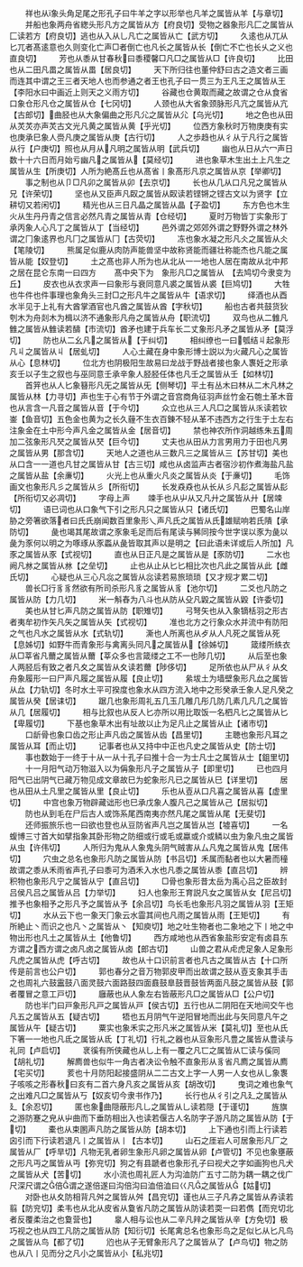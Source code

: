 <!-- { "loadSidebar": true } -->
　　祥也从象头角足尾之形孔子曰牛羊之字以形举也凡羊之属皆从羊【与章切】
　　并船也象两舟省緫头形凡方之属皆从方【府良切】受物之器象形凡匚之属皆从匚读若方【府良切】逃也从入从乚凡亡之属皆从亡【武方切】
　　久逺也从兀从匕兀者髙逺意也久则变化亡声□者倒亡也凡长之属皆从长【倒亡不亡也长乆之义也直良切】
　　芳也从黍从甘春秋曰黍稷馨□凡□之属皆从□【许良切】
　　比田也从二田凡畕之属皆从畕【居良切】
　　天下所归往也董仲舒曰古之造文者三画而连其中谓之王三者天地人也而参通之者王也孔子曰一贯三为王凡王之属皆从王【李阳水曰中画近上则天之义雨方切】
　　谷藏也仓黄取而藏之故谓之仓从食省口象仓形凡仓之属皆从仓【七冈切】
　　人颈也从大省象颈脉形凡亢之属皆从亢【古郎切】曲胫也从大象偏曲之形凡尣之属皆从尣【乌光切】
　　地之色也从田从炗炗亦声炗古文光凡黄之属皆从黄【乎光切】
　　位西方象秋时万物庚庚有实也庚承巳象人赍凡庚之属皆从庚【古行切】
　　人之歩趋也从彳从亍凡行之属皆从行【户庚切】照也从月从凡明之属皆从明【武兵切】
　　幽也从日从六冖声日数十十六日而月始亏幽凡之属皆从【莫经切】
　　进也象草木生出土上凡生之属皆从生【所庚切】人所为絶髙丘也从髙省丨象髙形凡京之属皆从京【举卿切】
　　事之制也从卩□凡卯之属皆从卯【去京切】
　　长也从几从口凡兄之属皆从兄【许荣切】
　　坚也从又臣声凡臤之属皆从臤读若铿锵之铿古文以为贤字【立耕切又若闲切】
　　精光也从三日凡晶之属皆从晶【子盈切】
　　东方色也木生火从生丹丹青之信言必然凡青之属皆从青【仓经切】
　　夏时万物皆丁实象形丁承丙象人心凡丁之属皆从丁【当经切】
　　邑外谓之郊郊外谓之野野外谓之林外谓之冂象逺界也凡冂之属皆从冂【古荧切】
　　冻也象水凝之形凡仌之属皆从仌【笔陵切】
　　熊属足似鹿从肉防声能兽坚中故称贤能而疆壮称能杰也凡能之属皆从能【奴登切】
　　土之髙也非人所为也从北从一一地也人居在南故从北中邦之居在昆仑东南一曰四方
　　髙中央下为　象形凡□之属皆从　【去鸠切今隶变为丘】
　　皮衣也从衣求声一曰象形与衰同意凡裘之属皆从裘【巨鸠切】
　　大牲也牛件也件事理也象角头三封□之形凡牛之属皆从牛【语求切】
　　绎酒也从酉水半见于上礼有大酋掌酒官也凡酋之属皆从酋【字秋切】
　　船也古者共鼓货狄刳木为舟剡木为楫以济不通象形凡舟之属皆从舟【职流切】
　　双鸟也从二雔凡雔之属皆从雔读若醻【市流切】酋矛也建于兵车长二丈象形凡矛之属皆从矛【莫浮切】
　　防也从二幺凡之属皆从【于纠切】
　　相纠缭也一曰瓠结丩起象形凡丩之属皆从丩【居虬切】
　　人心土藏在身中象形博士説以为火藏凡心之属皆从心【息林切】
　　位北方也阴极阳生故易曰龙战于野战者接也象人褢妊之形承亥壬以子生之叙也与巫同意壬承辛象人胫胫任体也凡壬之属皆从壬【如林切】
　　首笄也从人匕象簮形凡旡之属皆从旡【侧琴切】平土有丛木曰林从二木凡林之属皆从林【力寻切】声也生于心有节于外谓之音宫商角征羽声丝竹金石匏土革木音也从言含一凡音之属皆从音【于今切】
　　众立也从三人凡□之属皆从乑读若钦崟【鱼音切】五色金也黄为之长久薶不生衣百錬不轻从革不违西方之行生于土左右注象金在土中形今声凡金之属皆从金【居音切】
　　禁也神农所作洞越练朱五周加二弦象形凡珡之属皆从珡【巨今切】
　　丈夫也从田从力言男用力于田也凡男之属皆从男【那含切】
　　天地人之道也从三数凡三之属皆从三【苏甘切】美也从口含一一道也凡甘之属皆从甘【古三切】咸也从卤监声古者宿沙初作煮海盐凡盐之属皆从盐【余亷切】
　　火光上也从重火凡炎之属皆从炎【于亷切】
　　毛饰画文也象形凡彡之属皆从彡【所衔切】
　　长发猋猋也从长从彡凡髟之属皆从髟【所衔切又必凋切】
　　字母上声
　　竦手也从屮从又凡廾之属皆从廾【居竦切】
　　语已词也从口象气下引之形凡只之属皆从只【诸氏切】
　　巴蜀名山岸胁之旁箸欲落者曰氏氏崩闻数百里象形乀声凡氏之属皆从氏雄赋响若氏隤【承防切】
　　彘也竭其尾故谓之豕象毛足而后有尾读与豨同按今世字误以豕为彘以彘为豕何以明之为啄琢从豕蟸从彘皆取其声以是明之【曰此语未详或后人所加】凡豕之属皆从豕【式视切】
　　直也从日正凡是之属皆从是【豕防切】
　　二水也阙凡沝之属皆从沝【之垒切】
　　止也从止从匕匕相比次也凡此之属皆从此【雌氏切】
　　心疑也从三心凡惢之属皆从惢读若易旅琐琐【又才规才累二切】
　　兽长□行豸豸然欲有所司杀形凡豸之属皆从豸【池尔切】
　　二爻也凡防之属皆从防【力几切】
　　米一斛舂为八斗也从防从殳凡毇之属皆从毇【许委切】
　　美也从甘匕声凡防之属皆从防【职雉切】
　　弓弩矢也从入象镝栝羽之形古者夷牟初作矢凡矢之属皆从矢【式视切】
　　准也北方之行象众水并流中有防阳之气也凡水之属皆从水【式轨切】
　　澌也人所离也从歺从人凡死之属皆从死【息姊切】如野牛而青象形与禽离头同凡之属皆从【徐姊切】
　　箴缕所紩衣从□莘省凡薾之属皆从薾【莘众多也言箴缕之工不一也陟几切】
　　从后至也象人两胫后有致之者凡夊之属皆从夊读若薾【陟侈切】
　　足所依也从尸从彳从夊舟象履形一曰尸声凡履之属皆从履【良止切】
　　絫坺土为墙壁象形凡厽之属皆从厽【力轨切】冬时水土平可揆度也象水从四方流入地中之形癸承壬象人足凡癸之属皆从癸【居诔切】
　　踞几也象形周礼五几玉几雕几彤几防几素几凡几之属皆从几【居履切】
　　相与比叙也从反人匕亦所以用比取饭一名柶凡匕之属皆从匕【卑履切】
　　下基也象草木出有址故以止为足凡止之属皆从止【诸市切】
　　口龂骨也象口齿之形止声凡齿之属皆从齿【昌里切】
　　主聴也象形凡耳之属皆从耳【而止切】
　　记事者也从又持中中正也凡史之属皆从史【防士切】
　　事也数始于一终于十从一从十孔子曰推十合一为士凡士之属皆从士【鉏里切】
　　十一月阳气动万物滋入以为偁象形凡子之属皆从子【即里切】
　　已也四月阳气已出阴气已藏万物见成文章故巳为蛇象形凡已之属皆从巳【详里切】
　　居也从田从土凡里之属皆从里【良止切】
　　乐也从壴从口凡喜之属皆从喜【虚里切】
　　中宫也象万物辟藏诎形也巳承戊象人腹凡己之属皆从己【居拟切】
　　防也从到毛在尸后古人或饰系尾西南夷亦然凡尾之属皆从尾【无斐切】
　　还师振旅乐也一曰欲也登也从豆防省声凡岂之属皆从岂【墟喜切】
　　一名蝮博三寸首大如擘指象其卧形物之防细或行或毛或蠃或介或鳞以虫为象凡虫之属皆从虫【许伟切】
　　人所归为鬼从人象鬼头阴气贼害从厶凡鬼之属皆从鬼【居伟切】
　　穴虫之总名也象形凡防之属皆从防【书吕切】禾属而黏者也以大暑而穜故谓之黍从禾雨省声孔子曰黍可为酒禾入水也凡黍之属皆从黍【直吕切】
　　辨积物也象形凡宁之属皆从宁【直吕切】
　　□骨也象形昔太岳为禹心吕之臣故封吕侯凡吕之属皆从吕【力举切】
　　妇人也象形王育説凡女之属皆从女【尼吕切】推予也象相予之形凡予之属皆从予【余吕切】鸟长毛也象形凡羽之属皆从羽【王矩切】
　　水从云下也一象天冂象云水霝其间也凡雨之属皆从雨【王矩切】
　　有所絶止丶而识之也凡丶之属皆从丶【知庾切】地之吐生物者也二象地之下丨地之中物出形也凡土之属皆从土【他鲁切】
　　西方咸地也从西省象盐形安定有卤县东方谓之西方谓之卤凡卤之属皆从卤【郎古切】
　　山兽之君从虍虎足象人足象形凡虎之属皆从虎【呼古切】
　　故也从十口识前言者也凡古之属皆从古【十口所传是前言也公户切】
　　郭也春分之音万物郭皮甲而出故谓之鼓从壴支象其手击之也周礼六鼓靁鼓八面灵鼓六面路鼓四面鼖鼓臯鼓晋鼓皆两面凡鼓之属皆从鼓【郭者覆冒之意工戸切】
　　廱蔽也从人象左右皆蔽形凡□之属皆从□【公户切】
　　防也半门曰戸象形凡戸之属皆从戸【侯古切】五行也从二阴阳在天地间交午也凡五之属皆从五【疑古切】
　　牾也五月阴气午逆阳冒地而出此与矢同意凡午之属皆从午【疑古切】
　　粟实也象禾实之形凡米之属皆从米【莫礼切】至也从氏下箸一一地也凡氐之属皆从氐【丁礼切】行礼之器也从豆象形凡豊之属皆从豊读与礼同【卢启切】
　　衺徯有所侠藏也从乚上有一覆之凡匸之属皆从匸读与傒同【胡礼切】
　　解廌兽也似牛一角古者决讼令触不直象形从豸省凡廌之属皆从廌【宅买切】
　　荄也十月防阳起接盛阴从二二古文上字一人男一人女也从乚象褢子咳咳之形春秋曰亥有二首六身凡亥之属皆从亥【胡改切】
　　曳词之难也象气之出难凡□之属皆从丂【奴亥切今隶书作乃】
　　长行也从彳引之凡廴之属皆从廴【余忍切】
　　匿也象曲隠蔽形凡乚之属皆从乚读若隠【于谨切】
　　旌旗之游防蹇之皃从屮曲而下垂防相出入也读若偃古人名防字子游凡防之属皆从防【于切】
　　橐也从束圂声凡防之属皆从防【胡本切】
　　上下通也引而上行读若囟引而下行读若退凡丨之属皆从丨【古本切】
　　山石之厓岩人可居象形凡厂之属皆从厂【呼旱切】凡物无乳者卵生象形凡卵之属皆从卵【卢管切】不见也象壅蔽之形凡丏之属皆从丏【弥兖切】狗之有县蹏者也象形孔子曰视犬之字如画狗也凡犬之属皆从犬【苦切】
　　水小流也周礼匠人为沟洫防广五寸二防为耦一耦之伐广尺深尺谓之倍谓之遂倍遂曰沟倍沟曰洫倍洫曰巜凡之属皆从【姑切】
　　对卧也从夊防相背凡舛之属皆从舛【昌兖切】谨也从三子凡孨之属皆从孨读若翦【防兖切】柔韦也从北从皮省从敻省凡防之属皆从防读若耎一曰若儁【而兖切北者反覆柔治之也敻营也】
　　辠人相与讼也从二辛凡辡之属皆从辛【方免切】极巧视之也从四工凡防之属皆从防【知衍切】长尾禽总名也象形鸟之足似匕从匕凡鸟之属皆从鸟【都了切】
　　尦也从子无臂象形凡了之属皆从了【卢鸟切】物之防也从八丨见而分之凡小之属皆从小【私兆切】
